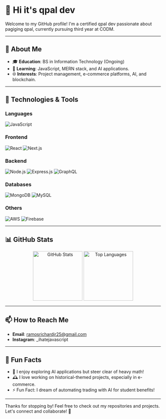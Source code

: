 # 👋 Hi it's qpal dev  

Welcome to my GitHub profile! I'm a certified qpal dev passionate about pagiging qpal, currently pursuing third year at CODM.  

---

## 🌟 About Me
- 🎓 **Education**: BS in Information Technology (Ongoing)  
- 🌱 **Learning**: JavaScript, MERN stack, and AI applications.  
- 🌐 **Interests**: Project management, e-commerce platforms, AI, and blockchain.  

---

## 🔧 Technologies & Tools
### Languages  
![JavaScript](https://img.shields.io/badge/JavaScript-F7DF1E?style=for-the-badge&logo=javascript&logoColor=black)

### Frontend  
![React](https://img.shields.io/badge/React-20232A?style=for-the-badge&logo=react&logoColor=61DAFB)
![Next.js](https://img.shields.io/badge/Next.js-000000?style=for-the-badge&logo=nextdotjs&logoColor=white)

### Backend  
![Node.js](https://img.shields.io/badge/Node.js-43853D?style=for-the-badge&logo=node.js&logoColor=white)
![Express.js](https://img.shields.io/badge/Express.js-404D59?style=for-the-badge&logo=express&logoColor=white)
![GraphQL](https://img.shields.io/badge/GraphQL-E10098?style=for-the-badge&logo=graphql&logoColor=white)

### Databases  
![MongoDB](https://img.shields.io/badge/MongoDB-47A248?style=for-the-badge&logo=mongodb&logoColor=white)
![MySQL](https://img.shields.io/badge/MySQL-4479A1?style=for-the-badge&logo=mysql&logoColor=white)

### Others  
![AWS](https://img.shields.io/badge/AWS-232F3E?style=for-the-badge&logo=amazon-aws&logoColor=white)
![Firebase](https://img.shields.io/badge/Firebase-FFCA28?style=for-the-badge&logo=firebase&logoColor=black)

---

## 📊 GitHub Stats
<p align="center">
  <img src="https://github-readme-stats.vercel.app/api?username=username-amp&show_icons=true&theme=radical" alt="GitHub Stats" height="160" />
  <img src="https://github-readme-stats.vercel.app/api/top-langs/?username=username-amp&layout=compact&theme=radical" alt="Top Languages" height="160" />
</p>

---

## 📫 How to Reach Me
- **Email**: ramosrichardjr25@gmail.com  
- **Instagram**: _ihatejavascript  

---

## 🌟 Fun Facts
- 🤖 I enjoy exploring AI applications but steer clear of heavy math!  
- 🕰️ I love working on historical-themed projects, especially in e-commerce.  
- ⚡ Fun Fact: I dream of automating trading with AI for student benefits!

---

Thanks for stopping by! Feel free to check out my repositories and projects. Let's connect and collaborate! 🚀  
